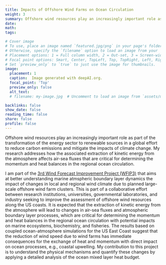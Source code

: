 ```yaml
---
title: Impacts of Offshore Wind Farms on Ocean Circulation
weight: 3
summary: Offshore wind resources play an increasingly important role as part of the transformation of the energy sector to renewable sources in a global effort to reduce carbon emissions and mitigate the impacts of climate change. My research addresses how the associated extraction of kinetic energy from the atmosphere affects air-sea fluxes that are critical for determining the momentum and heat balances in the regional ocean circulation.
date:
math: 
tags:

# Cover image
# To use, place an image named `featured.jpg/png` in your page's folder.
# Otherwise, specify the `filename` option to load an image from your `assets/media/` folder.
# Placement options: 1 = Full column width, 2 = Out-set, 3 = Screen-width
# Focal point options: Smart, Center, TopLeft, Top, TopRight, Left, Right, BottomLeft, Bottom, BottomRight
# Set `preview_only` to `true` to just use the image for thumbnails.
image:
  placement: 1
  caption:  Image generated with deepAI.org.
  focal_point: 'Top'
  preview_only: false
  alt_text:
  # filename: my-image.jpg  # Uncomment to load an image from `assets/media/` instead.

backlinks: false
show_date: false
reading_time: false
share: false
profile: false
---
```

Offshore wind resources play an increasingly important role as part of the transformation of the energy sector to renewable sources in a global effort to reduce carbon emissions and mitigate the impacts of climate change. My research addresses how the associated extraction of kinetic energy from the atmosphere affects air-sea fluxes that are critical for determining the momentum and heat balances in the regional ocean circulation.

I am part of the [3rd  Wind Forecast Improvement Project (WFIP3)](https://www2.whoi.edu/site/wfip3/) that aims at better understanding marine atmspheric boundary layer dynamics the impact of changes in local and regional wind climate due to planned large-scale offshore wind farm clusters. This is part of a collaborative effort between research institutions, universities, governmental laboratories, and industry seeking to improve the assessment of offshore wind resources along the US coasts. It is expected that the extraction of kinetic energy from the atmosphere will lead to changes in air-sea fluxes and atmospheric boundary layer processes, which are critical for determining the momentum and heat balances in the regional ocean circulation with potential impacts on marine ecosystems, biochemistry, and fisheries. The results based on coupled ocean-atmosphere simulations for the US East Coast suggest that the reduction of wind speed due to wind farms has immediate consequences for the exchange of heat and momentum with direct impact on ocean processes, e.g., coastal upwelling. My contribution to this project is to understand the physical mechanisms and quantify these changes by applying a detailed analysis of the ocean mixed layer heat budget.